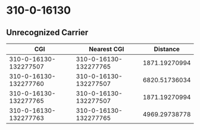# 310-0-16130
## Unrecognized Carrier


| CGI | Nearest CGI | Distance |
|-----|-------------|----------|
| 310-0-16130-132277507 | 310-0-16130-132277765 | 1871.19270994 |
| 310-0-16130-132277760 | 310-0-16130-132277507 | 6820.51736034 |
| 310-0-16130-132277765 | 310-0-16130-132277507 | 1871.19270994 |
| 310-0-16130-132277763 | 310-0-16130-132277765 | 4969.29738778 |
